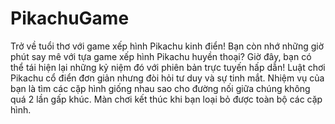 # PikachuGame
Trở về tuổi thơ với game xếp hình Pikachu kinh điển!
Bạn còn nhớ những giờ phút say mê với tựa game xếp hình Pikachu huyền thoại?
Giờ đây, bạn có thể tái hiện lại những kỷ niệm đó với phiên bản trực tuyến hấp dẫn!
Luật chơi Pikachu cổ điển đơn giản nhưng đòi hỏi tư duy và sự tinh mắt.
Nhiệm vụ của bạn là tìm các cặp hình giống nhau sao cho đường nối giữa chúng không quá 2 lần gấp khúc.
Màn chơi kết thúc khi bạn loại bỏ được toàn bộ các cặp hình.
